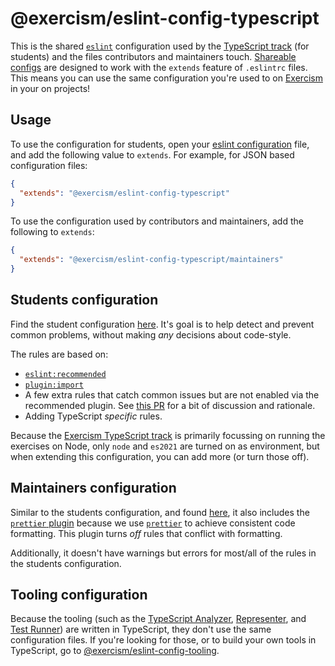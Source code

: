 # @exercism/eslint-config-typescript

This is the shared [`eslint`][web-eslint] configuration used by the [TypeScript track][git-typescript] (for students) and the files contributors and maintainers touch. [Shareable configs][web-shareable-configs] are designed to work with the `extends` feature of `.eslintrc` files. This means you can use the same configuration you're used to on [Exercism][web-exercism] in your on projects!

## Usage

To use the configuration for students, open your [eslint configuration][web-eslint-configuration] file, and add the following value to `extends`. For example, for JSON based configuration files:

```json
{
  "extends": "@exercism/eslint-config-typescript"
}
```

To use the configuration used by contributors and maintainers, add the following to `extends`:

```json
{
  "extends": "@exercism/eslint-config-typescript/maintainers"
}
```

## Students configuration

Find the student configuration [here](index.js). It's goal is to help detect and prevent common problems, without making _any_ decisions about code-style.

The rules are based on:

- [`eslint:recommended`][web-eslint-recommended]
- [`plugin:import`][git-eslint-plugin-import]
- A few extra rules that catch common issues but are not enabled via the recommended plugin. See [this PR][git-javascript-pr-1094] for a bit of discussion and rationale.
- Adding TypeScript _specific_ rules.

Because the [Exercism TypeScript track][git-typescript] is primarily focussing on running the exercises on Node, only `node` and `es2021` are turned on as environment, but when extending this configuration, you can add more (or turn those off).

## Maintainers configuration

Similar to the students configuration, and found [here](maintainers.js), it also includes the [`prettier` plugin][git-eslint-plugin-prettier] because we use [`prettier`][web-prettier] to achieve consistent code formatting. This plugin turns _off_ rules that conflict with formatting.

Additionally, it doesn't have warnings but errors for most/all of the rules in the students configuration.

## Tooling configuration

Because the tooling (such as the [TypeScript Analyzer][git-typescript-analyzer], [Representer][git-typescript-representer], and [Test Runner][git-typescript-test-runner]) are written in TypeScript, they don't use the same configuration files. If you're looking for those, or to build your own tools in TypeScript, go to [@exercism/eslint-config-tooling][git-eslint-config-tooling].

[git-eslint-config-tooling]: https://github.com/exercism/eslint-config-tooling
[git-eslint-plugin-import]: https://github.com/benmosher/eslint-plugin-import
[git-eslint-plugin-prettier]: https://github.com/prettier/eslint-config-prettier
[git-typescript]: https://github.com/exercism/typescript
[git-typescript-analyzer]: https://github.com/exercism/typescript-analyzer
[git-javascript-pr-1094]: https://github.com/exercism/javascript/pull/1094
[git-typescript-representer]: https://github.com/exercism/typescript-representer
[git-typescript-test-runner]: https://github.com/exercism/typescript-test-runner
[web-eslint]: https://eslint.org
[web-eslint-configuration]: https://eslint.org/docs/user-guide/configuring/
[web-eslint-recommended]: https://eslint.org/docs/rules/
[web-exercism]: https://exercism.io
[web-prettier]: https://prettier.io
[web-shareable-configs]: https://eslint.org/docs/developer-guide/shareable-configs
